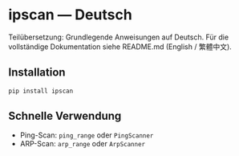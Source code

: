 # ipscan — Deutsch

Teilübersetzung: Grundlegende Anweisungen auf Deutsch. Für die vollständige Dokumentation siehe README.md (English / 繁體中文).

## Installation

```bash
pip install ipscan
```

## Schnelle Verwendung

- Ping-Scan: `ping_range` oder `PingScanner`
- ARP-Scan: `arp_range` oder `ArpScanner`
